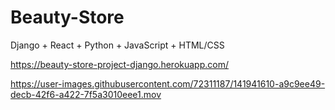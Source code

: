 # Beauty-Store
Django + React + Python + JavaScript + HTML/CSS

https://beauty-store-project-django.herokuapp.com/

https://user-images.githubusercontent.com/72311187/141941610-a9c9ee49-decb-42f6-a422-7f5a3010eee1.mov

